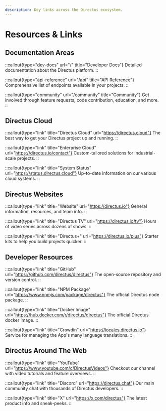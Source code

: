 ```yaml
---
description: Key links across the Directus ecosystem.
---
```


# Resources & Links

## Documentation Areas

::callout{type="dev-docs" url="/" title="Developer Docs"}
Detailed documentation about the Directus platform.
::

::callout{type="api-reference" url="/api" title="API Reference"}
Comprehensive list of endpoints available in your projects.
::

<!-- TODO: ::callout{type="tutorials" url="/tutorials" title="Tutorials"}
Framework, project, and other implementation guides.
:: -->

::callout{type="community" url="/community" title="Community"}
Get involved through feature requests, code contribution, education, and more.
::

## Directus Cloud

::callout{type="link" title="Directus Cloud" url="https://directus.cloud"}
The best way to get your Directus project up and running.
::

::callout{type="link" title="Enterprise Cloud" url="https://directus.io/contact"}
Custom-tailored solutions for industrial-scale projects.
::

::callout{type="link" title="System Status" url="https://status.directus.cloud"}
Up-to-date information on our various cloud systems.
::


## Directus Websites

::callout{type="link" title="Website" url="https://directus.io"}
General information, resources, and team info.
::

::callout{type="link" title="Directus TV" url="https://directus.io/tv"}
Hours of video series across dozens of shows.
::

::callout{type="link" title="Directus+" url="https://directus.io/plus"}
Starter kits to help you build projects quicker.
::


## Developer Resources

::callout{type="link" title="GitHub" url="https://github.com/directus/directus"}
The open-source repository and version control.
::

::callout{type="link" title="NPM Package" url="https://www.npmjs.com/package/directus"}
The official Directus node package.
::

::callout{type="link" title="Docker Image" url="https://hub.docker.com/r/directus/directus"}
The official Directus docker image.
::

::callout{type="link" title="Crowdin" url="https://locales.directus.io"}
Service for managing the App's many language translations.
::


## Directus Around The Web

::callout{type="link" title="YouTube" url="https://www.youtube.com/c/DirectusVideos"}
Checkout our channel with video tutorials and feature overviews.
::

::callout{type="link" title="Discord" url="https://directus.chat"}
Our main community chat with thousands of Directus developers.
::

::callout{type="link" title="X" url="https://x.com/directus"}
The latest product info and sneak-peeks.
::
